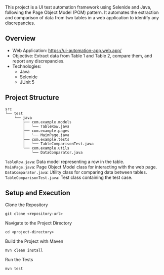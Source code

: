 This project is a UI test automation framework using Selenide and Java, following the Page Object Model (POM) pattern. It automates the extraction and comparison of data from two tables in a web application to identify any discrepancies.

## Overview
* Web Application: https://ui-automation-app.web.app/
* Objective: Extract data from Table 1 and Table 2, compare them, and report any discrepancies.
* Technologies:
  - Java
  - Selenide
  - JUnit 5
## Project Structure

```
src
└── test
    └── java
        ├── com.example.models
        │   └── TableRow.java
        ├── com.example.pages
        │   └── MainPage.java
        ├── com.example.tests
        │   └── TableComparisonTest.java
        └── com.example.utils
            └── DataComparator.java
```

`TableRow.java`: Data model representing a row in the table. \
`MainPage.java`: Page Object Model class for interacting with the web page. \
`DataComparator.java`: Utility class for comparing data between tables. \
`TableComparisonTest.java`: Test class containing the test case. 

## Setup and Execution
Clone the Repository

```shell
git clone <repository-url>
```
Navigate to the Project Directory

```shell
cd <project-directory>
```
Build the Project with Maven

```shell
mvn clean install
```
Run the Tests

```shell
mvn test
```